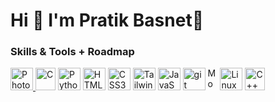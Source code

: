 Hi 👋 I'm Pratik Basnet🦄
==============================

### Skills & Tools + Roadmap

<p align="left">
        <a href="https://photoshop.com" target="_blank" rel="noreferrer"><img
                src="https://upload.wikimedia.org/wikipedia/commons/thumb/a/af/Adobe_Photoshop_CC_icon.svg/1051px-Adobe_Photoshop_CC_icon.svg.png"
                width="36" height="36" alt="Photoshop" /> </a>
        <a href="https://www.programiz.com/c-programming" target="_blank" rel="noreferrer"><img
                src="https://upload.wikimedia.org/wikipedia/commons/1/19/C_Logo.png" width="32" height="36"
                alt="C" /></a>
        <a href="https://www.python.org/" target="_blank" rel="noreferrer"><img
                src="https://raw.githubusercontent.com/danielcranney/readme-generator/main/public/icons/skills/python-colored.svg"
                width="36" height="36" alt="Python" /></a>
        <a href="https://www.programiz.com/html" target="_blank" rel="noreferrer"><img
                src="https://raw.githubusercontent.com/danielcranney/readme-generator/main/public/icons/skills/html5-colored.svg"
                width="36" height="36" alt="HTML5" /></a>
        <a href="https://cssbattle.dev/" target="_blank" rel="noreferrer"><img
                src="https://raw.githubusercontent.com/danielcranney/readme-generator/main/public/icons/skills/css3-colored.svg"
                width="36" height="36" alt="CSS3" /></a>
        <a href="https://tailwindcss.com/" target="_blank" rel="noreferrer"><img
                src="https://raw.githubusercontent.com/danielcranney/readme-generator/main/public/icons/skills/tailwindcss-colored.svg"
                width="36" height="36" alt="TailwindCSS" /></a>
        <a href="https://www.programiz.com/javascript" target="_blank" rel="noreferrer"><img
                src="https://raw.githubusercontent.com/danielcranney/readme-generator/main/public/icons/skills/javascript-colored.svg"
                width="36" height="36" alt="JavaScript" /></a>
        <a href="https://git-scm.com/" target="_blank" rel="noreferrer"><img
                src="https://upload.wikimedia.org/wikipedia/commons/thumb/3/3f/Git_icon.svg/2048px-Git_icon.svg.png"
                width="36" height="36" alt="git" /></a>
        <a href="https://www.mongodb.com/" target="_blank" rel="noreferrer"><img
                src="https://seeklogo.com/images/M/mongodb-logo-655F7D542D-seeklogo.com.png" width="16" height="36"
                alt="MongoDB" /></a>
        <a href="https://linux.org" target="_blank" rel="noreferrer"><img
                src="https://camo.githubusercontent.com/f29207f76b8fa8f81548b14c8cddbf5a4c1ce7da16bbaabc4b3c7123b7e4ef8c/68747470733a2f2f692e696d6775722e636f6d2f79794a4c6c666b2e706e67"
                width="36" height="36" alt="Linux" /></a>
        <a href="https://www.programiz.com/cpp-programming" target="_blank" rel="noreferrer"><img
                src="https://upload.wikimedia.org/wikipedia/commons/thumb/1/18/ISO_C%2B%2B_Logo.svg/1822px-ISO_C%2B%2B_Logo.svg.png"
                width="32" height="36" alt="C++" /></a>
    </p>
